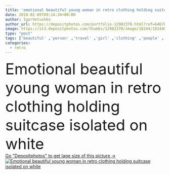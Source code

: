 ```yaml
---
title: 'emotional beautiful young woman in retro clothing holding suitcase isolated on white'
date: 2018-02-05T09:14:34+00:00
author: IgorVetushko
author_url: https://depositphotos.com/portfolio-12982378.html?ref=64678756
image: https://st3.depositphotos.com/thumbs/12982378/image/18244/182448904/api_thumb_450.jpg?forcejpeg=true
type: "post"
tags: ['beautiful' ,'person' ,'travel' ,'girl' ,'clothing' ,'people' ,'beauty' ,'style' ,'retro' ,'vintage' ,'fashion' ,'pretty' ,'stylish' ,'hold' ,'emotional' ,'hairstyle' ,'clothes' ,'alone' ,'journey' ,'attractive' ,'trip' ,'suitcase' ,'fashionable' ,'modeling' ,'styling' ,'fashionista' ,'Isolated On White' ,'young adult' ,'cut out' ,'pin up' ,'red lipstick' ,'caucasian woman' ]
categories: 
  - retro
---
```

<div aling="center">
            <font size="60"> Emotional beautiful young woman in retro clothing holding suitcase isolated on white</font>   
</div>
<div>
    <a href='https://st3.depositphotos.com/thumbs/12982378/image/18244/182448904/api_thumb_450.jpg?forcejpeg=true?ref=64678756' target=_blank > Go "Depositphotos" to get lage size of this picture ->
        <img href='https://st3.depositphotos.com/thumbs/12982378/image/18244/182448904/api_thumb_450.jpg?forcejpeg=true?ref=64678756' src='https://st3.depositphotos.com/12982378/18244/i/950/depositphotos_182448904-stock-photo-emotional-beautiful-young-woman-retro.jpg?forcejpeg=true' alt='Emotional beautiful young woman in retro clothing holding suitcase isolated on white' >
    </a>
</div>
